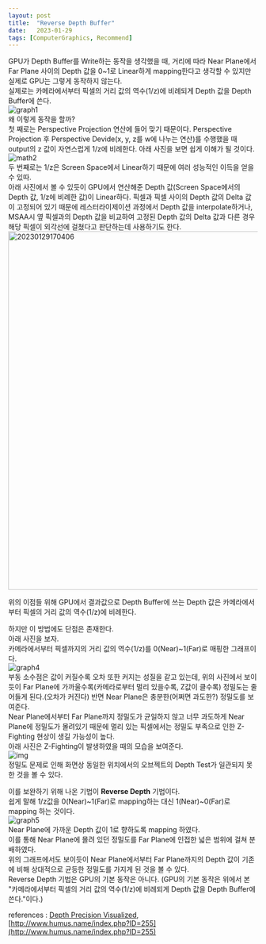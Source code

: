 ```yaml
---
layout: post
title:  "Reverse Depth Buffer"
date:   2023-01-29
tags: [ComputerGraphics, Recommend]
---            
```


GPU가 Depth Buffer를 Write하는 동작을 생각했을 때, 거리에 따라 Near Plane에서 Far Plane 사이의 Depth 값을 0~1로 Linear하게 mapping한다고 생각할 수 있지만 실제로 GPU는 그렇게 동작하지 않는다.                                     
실제로는 카메라에서부터 픽셀의 거리 값의 역수(1/z)에 비례되게 Depth 값을 Depth Buffer에 쓴다.                
![graph1](https://user-images.githubusercontent.com/33873804/215312661-3ad15495-da7d-4a7a-b58b-e2510ae3f4d3.jpg)              
왜 이렇게 동작을 할까?           
첫 째로는 Perspective Projection 연산에 들어 맞기 때문이다. Perspective Projection 후 Perspective Devide(x, y, z를 w에 나누는 연산)를 수행했을 때 output의 z 값이 자연스럽게 1/z에 비례한다. 아래 사진을 보면 쉽게 이해가 될 것이다.               
![math2](https://user-images.githubusercontent.com/33873804/215311751-5f662ef7-44bd-43c1-b0ee-23eb7f0972f9.jpg)            
두 번째로는 1/z은 Screen Space에서 Linear하기 때문에 여러 성능적인 이득을 얻을 수 있따.          
아래 사진에서 볼 수 있듯이 GPU에서 연산해준 Depth 값(Screen Space에서의 Depth 값, 1/z에 비례한 값)이 Linear하다. 픽셀과 픽셀 사이의 Depth 값의 Delta 값이 고정되어 있기 때문에 레스터라이제이션 과정에서 Depth 값을 interpolate하거나, MSAA시 옆 픽셀과의 Depth 값을 비교하여 고정된 Depth 값의 Delta 값과 다른 경우 해당 픽셀이 외각선에 걸쳤다고 판단하는데 사용하기도 한다.               
<img width="723" alt="20230129170406" src="https://user-images.githubusercontent.com/33873804/215313467-88045a20-f752-4052-9109-87858553dd68.png">          
                       
위의 이점들 위해 GPU에서 결과값으로 Depth Buffer에 쓰는 Depth 값은 카메라에서부터 픽셀의 거리 값의 역수(1/z)에 비례한다.          
         
하지만 이 방법에도 단점은 존재한다.           
아래 사진을 보자.       
카메라에서부터 픽셀까지의 거리 값의 역수(1/z)를 0(Near)~1(Far)로 매핑한 그래프이다.                 
![graph4](https://user-images.githubusercontent.com/33873804/215314641-620b5f42-d82d-4c94-9c90-1c6bff5741d6.jpg)            
부동 소수점은 값이 커질수록 오차 또한 커지는 성질을 같고 있는데, 위의 사진에서 보이듯이 Far Plane에 가까울수록(카메라로부터 멀리 있을수록, Z값이 클수록) 정밀도는 줄어들게 된다.(오차가 커진다) 반면 Near Plane은 충분한(어쩌면 과도한?) 정밀도를 보여준다.                
Near Plane에서부터 Far Plane까지 정밀도가 균일하지 않고 너무 과도하게 Near Plane에 정밀도가 몰려있기 때문에 멀리 있는 픽셀에서는 정밀도 부족으로 인한 Z-Fighting 현상이 생길 가능성이 높다.         
아래 사진은 Z-Fighting이 발생하였을 때의 모습을 보여준다.              
![img](https://user-images.githubusercontent.com/33873804/215314989-983fb555-87c0-4675-93c1-725aef082bc5.png)             
정밀도 문제로 인해 화면상 동일한 위치에서의 오브젝트의 Depth Test가 일관되지 못한 것을 볼 수 있다.         
            
이를 보완하기 위해 나온 기법이 **Reverse Depth** 기법이다.                    
쉽게 말해 1/z값을 0(Near)~1(Far)로 mapping하는 대신 1(Near)~0(Far)로 mapping 하는 것이다.                   
![graph5](https://user-images.githubusercontent.com/33873804/215315174-0acb6aed-61ec-4ab2-9d50-0b1164861d1e.jpg)               
Near Plane에 가까운 Depth 값이 1로 향하도록 mapping 하였다.                
이를 통해 Near Plane에 몰려 있던 정밀도를 Far Plane에 인접한 넓은 범위에 걸쳐 분배하였다.                
위의 그래프에서도 보이듯이 Near Plane에서부터 Far Plane까지의 Depth 값이 기존에 비해 상대적으로 균등한 정밀도를 가지게 된 것을 볼 수 있다.          
Reverse Depth 기법은 GPU의 기본 동작은 아니다. (GPU의 기본 동작은 위에서 본 "카메라에서부터 픽셀의 거리 값의 역수(1/z)에 비례되게 Depth 값을 Depth Buffer에 쓴다."이다.)                           
             
references : [Depth Precision Visualized](https://developer.nvidia.com/content/depth-precision-visualized), [http://www.humus.name/index.php?ID=255](http://www.humus.name/index.php?ID=255)             